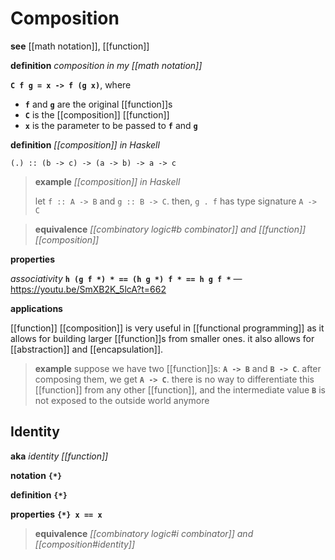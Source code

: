 # Composition

**see** [[math notation]], [[function]]

**definition** _composition in my [[math notation]]_

**`C f g = x -> f (g x)`**, where

- **`f`** and **`g`** are the original [[function]]s
- **`C`** is the [[composition]] [[function]]
- **`x`** is the parameter to be passed to **`f`** and **`g`**

**definition** _[[composition]] in Haskell_

`(.) :: (b -> c) -> (a -> b) -> a -> c`

> **example** _[[composition]] in Haskell_
>
> let `f :: A -> B` and `g :: B -> C`. then, `g . f` has type signature `A -> C`

> **equivalence** _[[combinatory logic#b combinator]] and [[function]] [[composition]]_

**properties**

_associativity_ **`h (g f *) * == (h g *) f * == h g f *`** &mdash; <https://youtu.be/SmXB2K_5lcA?t=662>

**applications**

[[function]] [[composition]] is very useful in [[functional programming]] as it allows for building larger [[function]]s from smaller ones. it also allows for [[abstraction]] and [[encapsulation]].

> **example** suppose we have two [[function]]s: **`A -> B`** and **`B -> C`**. after composing them, we get **`A -> C`**. there is no way to differentiate this [[function]] from any other [[function]], and the intermediate value **`B`** is not exposed to the outside world anymore

## Identity

**aka** _identity [[function]]_

**notation** **`{*}`**

**definition** **`{*}`**

**properties** **`{*} x == x`**

> **equivalence** _[[combinatory logic#i combinator]] and [[composition#identity]]_
